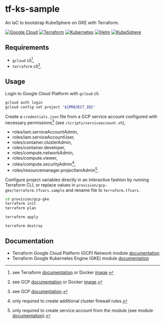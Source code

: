 # tf-ks-sample

An IaC to bootstrap KubeSphere on GKE with Terraform.

[![Google Cloud](https://img.shields.io/badge/GCP-%234285F4.svg?style=for-the-badge&logo=google-cloud&logoColor=white)](https://cloud.google.com/docs?hl=fr)
[![Terraform](https://img.shields.io/badge/terraform-%235835CC.svg?style=for-the-badge&logo=terraform&logoColor=white)](https://developer.hashicorp.com/terraform)
[![Kubernetes](https://img.shields.io/badge/kubernetes-%23326ce5.svg?style=for-the-badge&logo=kubernetes&logoColor=white)](https://kubernetes.io/docs/home/)
[![Helm](https://img.shields.io/badge/helm-%23267a9e.svg?style=for-the-badge&logo=helm&logoColor=white)](https://helm.sh/docs/)
[![KubeSphere](https://img.shields.io/badge/kubesphere-%2351b484.svg?style=for-the-badge&logo=kubernetes&logoColor=white)](https://www.kubesphere.io/docs/v3.3/)

## Requirements

- `gcloud` cli[^1],
- `terraform` cli[^2].

## Usage

Login to Google Cloud Platform with `gcloud` cli.

```bash
gcloud auth login
gcloud config set project "${PROJECT_ID}"
```

Create a `credentials.json` file from a GCP service account configured with necessary permissions[^3] (see `/scripts/serviceaccount.sh`),
- roles/iam.serviceAccountAdmin,
- roles/iam.serviceAccountUser,
- roles/container.clusterAdmin,
- roles/container.developer,
- roles/compute.networkAdmin,
- roles/compute.viewer,
- roles/compute.securityAdmin[^4],
- roles/resourcemanager.projectIamAdmin[^5].

Configure project variables directly in an interactive fashion by running Terraform CLI,
or replace values in `provision/gcp-gke/terraform.tfvars.sample` and rename file to `terraform.tfvars`.

```bash
cd provision/gcp-gke
terraform init
terraform plan
```
```bash
terraform apply
```
```bash
terraform destroy
```

## Documentation

- Terraform Google Cloud Platform (GCP) Network module [documentation](https://registry.terraform.io/modules/terraform-google-modules/network/google/latest)
- Terraform Google Kubernetes Engine (GKE) module [documentation](https://registry.terraform.io/modules/terraform-google-modules/kubernetes-engine/google/latest)

[^1]: see Terraform [documentation](https://developer.hashicorp.com/terraform/downloads) or Docker [image](https://hub.docker.com/r/hashicorp/terraform/).
[^2]: see GCP [documentation](https://cloud.google.com/sdk/docs/install) or Docker [image](https://hub.docker.com/r/google/cloud-sdk/).
[^3]: see GCP [documentation](https://cloud.google.com/iam/docs/service-accounts-create).
[^4]: only required to create additional cluster firewall rules.
[^5]: only required to create service account from the module (see module [documentation](https://registry.terraform.io/modules/terraform-google-modules/kubernetes-engine/google/latest#configure-a-service-account)).
